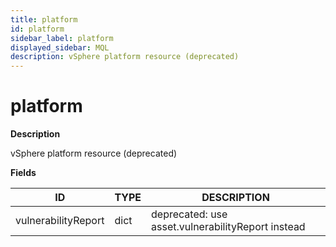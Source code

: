 ```yaml
---
title: platform
id: platform
sidebar_label: platform
displayed_sidebar: MQL
description: vSphere platform resource (deprecated)
---
```


# platform

**Description**

vSphere platform resource (deprecated)

**Fields**

| ID                  | TYPE | DESCRIPTION                                       |
| ------------------- | ---- | ------------------------------------------------- |
| vulnerabilityReport | dict | deprecated: use asset.vulnerabilityReport instead |
